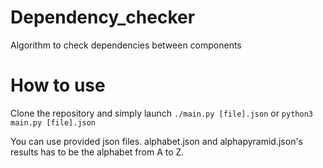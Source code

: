 # Dependency_checker
Algorithm to check dependencies between components


# How to use
Clone the repository and simply launch ```./main.py [file].json``` or ```python3 main.py [file].json```

You can use provided json files. alphabet.json and alphapyramid.json's results has to be the alphabet from A to Z.
